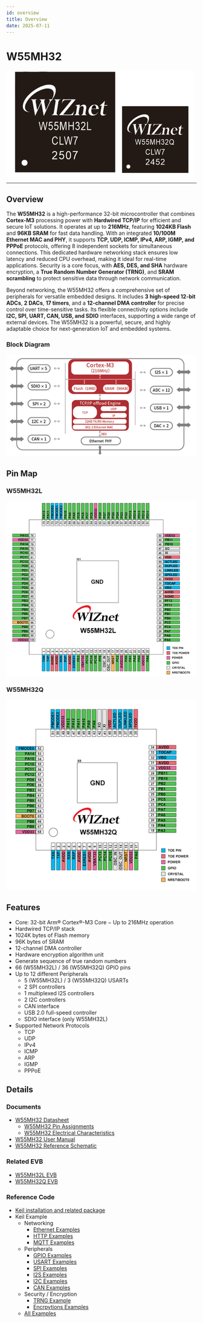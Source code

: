 ```yaml
---
id: overview
title: Overview
date: 2025-07-11
---
```


# W55MH32



![image-20250512160719777](\img\products\W55MH32\new_W55MH32.png)

------

## Overview

The **W55MH32** is a high-performance 32-bit microcontroller that combines **Cortex-M3** processing power with **Hardwired TCP/IP** for efficient and secure IoT solutions. It operates at up to **216MHz**, featuring **1024KB Flash** and **96KB SRAM** for fast data handling. With an integrated **10/100M Ethernet MAC and PHY**, it supports **TCP, UDP, ICMP, IPv4, ARP, IGMP, and PPPoE** protocols, offering 8 independent sockets for simultaneous connections. This dedicated hardware networking stack ensures low latency and reduced CPU overhead, making it ideal for real-time applications. Security is a core focus, with **AES, DES, and SHA** hardware encryption, a **True Random Number Generator (TRNG)**, and **SRAM scrambling** to protect sensitive data through network communication.

Beyond networking, the W55MH32 offers a comprehensive set of peripherals for versatile embedded designs. It includes **3 high-speed 12-bit ADCs**, **2 DACs**, **17 timers**, and a **12-channel DMA controller** for precise control over time-sensitive tasks. Its flexible connectivity options include **I2C, SPI, UART, CAN, USB, and SDIO** interfaces, supporting a wide range of external devices. The W55MH32 is a powerful, secure, and highly adaptable choice for next-generation IoT and embedded systems.

### Block Diagram

![image-20250512161246974](\img\products\W55MH32\Block_Diagram.png)

## Pin Map

### W55MH32L

![W55MH32L Pin assignment](\img\products\W55MH32\W55MH32L_Pin_assignment.png)

### W55MH32Q

![W55MH32Q Pin assignment](\img\products\W55MH32\W55MH32Q_Pin_assignment.png)

## Features

- Core: 32-bit Arm® Cortex®-M3 Core  − Up to 216MHz operation  
- Hardwired TCP/IP stack
- 1024K bytes of Flash memory  
- 96K bytes of SRAM
- 12-channel DMA controller
- Hardware encryption algorithm unit 
- Generate sequence of true random  numbers
- 66 (W55MH32L) /  36 (W55MH32Q) GPIO pins
- Up to 12 different Peripherals
  - 5 (W55MH32L) / 3 (W55MH32Q) USARTs
  - 2 SPI controllers
  - 1 multiplexed I2S controllers
  - 2 I2C controllers
  - CAN interface
  - USB 2.0 full-speed controller
  - SDIO interface (only W55MH32L) 
- Supported Network Protocols
  - TCP
  - UDP
  - IPv4
  - ICMP
  - ARP
  - IGMP
  - PPPoE

## Details

### Documents

- [W55MH32 Datasheet](./Datasheet.md)
  - [W55MH32 Pin Assignments](./Pin-Assignment.md)
  - [W55MH32 Electrical Characteristics](./Electrical-Characteristics.md)
- [W55MH32 User Manual](./Datasheet.md)
- [W55MH32 Reference Schematic](./ref-schematic)

### Related EVB

- [W55MH32L EVB](./W55MH32L-evb)
- [W55MH32Q EVB](./W55MH32Q-evb)

### Reference Code

- [Keil installation and related package](./install_keil)
- Keil Example
  - Networking
    - [Ethernet Examples](https://gitee.com/wiznet-hk/W55MH32_reference_code/tree/master/ModuleDemo/WZTOE)
    - [HTTP Examples](https://gitee.com/wiznet-hk/W55MH32_reference_code/tree/master/ModuleDemo/WZTOE/8.HTTP_Client)
    - [MQTT Examples](https://gitee.com/wiznet-hk/W55MH32_reference_code/tree/master/ModuleDemo/WZTOE/22.MQTT&Aliyun)
  - Peripherals
    - [GPIO Examples](https://gitee.com/wiznet-hk/W55MH32_reference_code/tree/master/ModuleDemo/GPIO)
    - [USART Examples](https://gitee.com/wiznet-hk/W55MH32_reference_code/tree/master/ModuleDemo/USART)
    - [SPI Examples](https://gitee.com/wiznet-hk/W55MH32_reference_code/tree/master/ModuleDemo/SPI)
    - [I2S Examples](https://gitee.com/wiznet-hk/W55MH32_reference_code/tree/master/ModuleDemo/IIS)
    - [I2C Examples](https://gitee.com/wiznet-hk/W55MH32_reference_code/tree/master/ModuleDemo/IIC)
    - [CAN Examples](https://gitee.com/wiznet-hk/W55MH32_reference_code/tree/master/ModuleDemo/CAN)
  - Security / Encryption
    - [TRNG Example](https://gitee.com/wiznet-hk/W55MH32_reference_code/tree/master/ModuleDemo/TRNG)
    - [Encrpytions Examples](https://gitee.com/wiznet-hk/W55MH32_reference_code/tree/master/ModuleDemo/CRYPT)
  - [All Examples](./W55MH32_examples)

